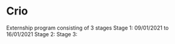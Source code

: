 # Crio

Externship program consisting of 3 stages
Stage 1: 09/01/2021 to 16/01/2021
Stage 2:
Stage 3:



